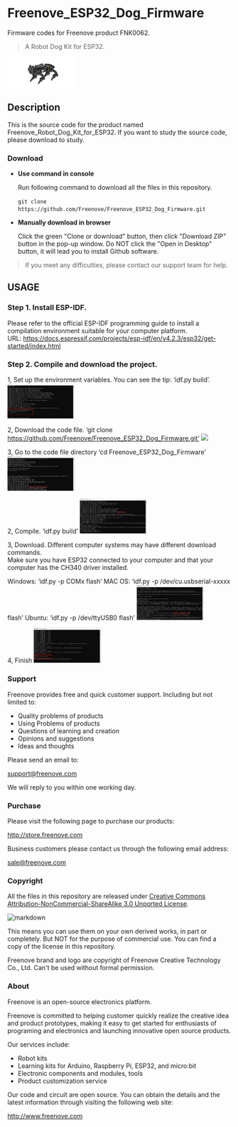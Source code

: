 # Freenove_ESP32_Dog_Firmware
Firmware codes for Freenove product FNK0062.

> A Robot Dog Kit for ESP32.

<img src='Picture/icon.png' width='30%'/>

## Description
This is the source code for the product named Freenove_Robot_Dog_Kit_for_ESP32.
If you want to study the source code, please download to study.

### Download

* **Use command in console**

	Run following command to download all the files in this repository.

	`git clone https://github.com/Freenove/Freenove_ESP32_Dog_Firmware.git`

* **Manually download in browser**

	Click the green "Clone or download" button, then click "Download ZIP" button in the pop-up window.
	Do NOT click the "Open in Desktop" button, it will lead you to install Github software.

> If you meet any difficulties, please contact our support team for help.

## USAGE
### Step 1. Install ESP-IDF.

Please refer to the official ESP-IDF programming guide to install a compilation environment suitable for your computer platform.  
URL: https://docs.espressif.com/projects/esp-idf/en/v4.2.3/esp32/get-started/index.html

### Step 2. Compile and download the project.
1, Set up the environment variables.
You can see the tip: ‘idf.py build’.
<img src='Picture/esp-idf.png' width='30%'/>

2, Download the code file.
‘git clone https://github.com/Freenove/Freenove_ESP32_Dog_Firmware.git’
<img src='Picture/esp-idf-v4.4.png' width='30%'/>

3, Go to the code file directory
‘cd Freenove_ESP32_Dog_Firmware’
<img src='Picture/cd.png' width='30%'/>

2, Compile.
‘idf.py build’
<img src='Picture/build.png' width='30%'/>

3, Download.
Different computer systems may have different download commands.  
Make sure you have ESP32 connected to your computer and that your computer has the CH340 driver installed.  

Windows: ‘idf.py -p COMx flash’
MAC OS: ‘idf.py -p /dev/cu.usbserial-xxxxx flash’
Ubuntu: ‘idf.py -p /dev/ttyUSB0 flash’
<img src='Picture/flash.png' width='30%'/>

4, Finish
<img src='Picture/finish.png' width='30%'/>

### Support

Freenove provides free and quick customer support. Including but not limited to:

* Quality problems of products
* Using Problems of products
* Questions of learning and creation
* Opinions and suggestions
* Ideas and thoughts

Please send an email to:

[support@freenove.com](mailto:support@freenove.com)

We will reply to you within one working day.

### Purchase

Please visit the following page to purchase our products:

http://store.freenove.com

Business customers please contact us through the following email address:

[sale@freenove.com](mailto:sale@freenove.com)

### Copyright

All the files in this repository are released under [Creative Commons Attribution-NonCommercial-ShareAlike 3.0 Unported License](http://creativecommons.org/licenses/by-nc-sa/3.0/).

![markdown](https://i.creativecommons.org/l/by-nc-sa/3.0/88x31.png)

This means you can use them on your own derived works, in part or completely. But NOT for the purpose of commercial use.
You can find a copy of the license in this repository.

Freenove brand and logo are copyright of Freenove Creative Technology Co., Ltd. Can't be used without formal permission.


### About

Freenove is an open-source electronics platform.

Freenove is committed to helping customer quickly realize the creative idea and product prototypes, making it easy to get started for enthusiasts of programing and electronics and launching innovative open source products.

Our services include:

* Robot kits
* Learning kits for Arduino, Raspberry Pi, ESP32, and micro:bit
* Electronic components and modules, tools
* Product customization service

Our code and circuit are open source. You can obtain the details and the latest information through visiting the following web site:

http://www.freenove.com
